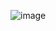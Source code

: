 ![image](https://user-images.githubusercontent.com/53336715/81496151-0f429d00-92d3-11ea-99a3-c35127689bc7.png)
